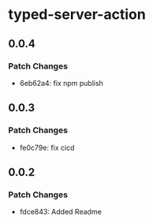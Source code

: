 # typed-server-action

## 0.0.4

### Patch Changes

-   6eb62a4: fix npm publish

## 0.0.3

### Patch Changes

-   fe0c79e: fix cicd

## 0.0.2

### Patch Changes

-   fdce843: Added Readme
